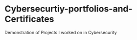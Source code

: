 # Cybersecurtiy-portfolios-and-Certificates
Demonstration of Projects I worked on  in Cybersecurity 
